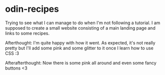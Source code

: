 # odin-recipes

Trying to see what I can manage to do when I'm not following a tutorial.
I am supposed to create a small website consisting of a main landing page and links to some recipes.


Afterthought:
I'm quite happy with how it went. As expected, it's not really pretty but I'll add some pink and some glitter to it once I learn how to use CSS :3

Afterafterthought:
Now there is some pink all around and even some fancy buttons <3